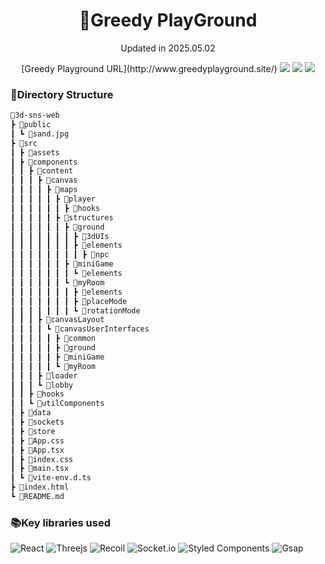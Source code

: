 <div align="center">
    <h1>🦜Greedy PlayGround</h1>
    <p>Updated in 2025.05.02</p>
    [Greedy Playground URL](http://www.greedyplayground.site/)
    <img src="https://img.shields.io/badge/vite-%23646CFF.svg?style=flat&logo=vite&logoColor=white" />
    <img src="https://img.shields.io/badge/react-%2320232a.svg?style=flat&logo=react&logoColor=%2361DAFB" />
    <img src="https://img.shields.io/badge/typescript-%23007ACC.svg?style=flat&logo=typescript&logoColor=white" />
</div>

### 💼Directory Structure
```markdown
🎲3d-sns-web
┣ 📂public
┃ ┗ 📜sand.jpg
┣ 📂src
┃ ┣ 📂assets
┃ ┣ 📂components
┃ ┃ ┣ 📂content
┃ ┃ ┃ ┣ 📂canvas
┃ ┃ ┃ ┃ ┣ 📂maps
┃ ┃ ┃ ┃ ┃ ┣ 📂player
┃ ┃ ┃ ┃ ┃ ┃ ┣ 📂hooks
┃ ┃ ┃ ┃ ┃ ┣ 📂structures
┃ ┃ ┃ ┃ ┃ ┃ ┣ 📂ground
┃ ┃ ┃ ┃ ┃ ┃ ┃ ┣ 📂3dUIs
┃ ┃ ┃ ┃ ┃ ┃ ┃ ┣ 📂elements
┃ ┃ ┃ ┃ ┃ ┃ ┃ ┃ ┣ 📂npc
┃ ┃ ┃ ┃ ┃ ┃ ┣ 📂miniGame
┃ ┃ ┃ ┃ ┃ ┃ ┃ ┗ 📂elements
┃ ┃ ┃ ┃ ┃ ┃ ┗ 📂myRoom
┃ ┃ ┃ ┃ ┃ ┃ ┃ ┣ 📂elements
┃ ┃ ┃ ┃ ┃ ┃ ┃ ┣ 📂placeMode
┃ ┃ ┃ ┃ ┃ ┃ ┃ ┗ 📂rotationMode
┃ ┃ ┃ ┣ 📂canvasLayout
┃ ┃ ┃ ┃ ┗ 📂canvasUserInterfaces
┃ ┃ ┃ ┃ ┃ ┣ 📂common
┃ ┃ ┃ ┃ ┃ ┣ 📂ground
┃ ┃ ┃ ┃ ┃ ┣ 📂miniGame
┃ ┃ ┃ ┃ ┃ ┗ 📂myRoom
┃ ┃ ┃ ┣ 📂loader
┃ ┃ ┃ ┗ 📂lobby
┃ ┃ ┣ 📂hooks
┃ ┃ ┗ 📂utilComponents
┃ ┣ 📂data
┃ ┣ 📂sockets
┃ ┣ 📂store
┃ ┣ 📜App.css
┃ ┣ 📜App.tsx
┃ ┣ 📜index.css
┃ ┣ 📜main.tsx
┃ ┗ 📜vite-env.d.ts
┣ 📜index.html
┗ 📜README.md
```

### 📚Key libraries used
![React](https://img.shields.io/badge/react-%2320232a.svg?style=for-the-badge&logo=react&logoColor=%2361DAFB)
![Threejs](https://img.shields.io/badge/threejs-black?style=for-the-badge&logo=three.js&logoColor=white)
![Recoil](https://img.shields.io/badge/Recoil-0179f3?style=for-the-badge&logo=Recoil&logoColor=white)
![Socket.io](https://img.shields.io/badge/Socket.io-black?style=for-the-badge&logo=socket.io&badgeColor=010101)
![Styled Components](https://img.shields.io/badge/styled--components-DB7093?style=for-the-badge&logo=styled-components&logoColor=white)
![Gsap](https://img.shields.io/badge/Gsap-0ae448?style=for-the-badge&logoColor=ivory)

